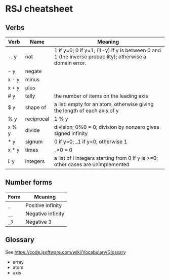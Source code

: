 # RSJ cheatsheet

## Verbs

| Verb   | Name       | Meaning                                                                                                |
| ------ | ---------- | ------------------------------------------------------------------------------------------------------ |
| -. y   | not        | 1 if y=0; 0 if y=1; (1-y) if y is between 0 and 1 (the inverse probability); otherwise a domain error. |
| - y    | negate     |                                                                                                        |
| x - y  | minus      |                                                                                                        |
| x + y  | plus       |                                                                                                        |
| # y    | tally      | the number of items on the leading axis                                                                |
| $ y    | shape of   | a list: empty for an atom, otherwise giving the length of each axis of y                               |
| % y    | reciprocal | 1 % y                                                                                                  |
| x % y  | divide     | division; 0%0 = 0; division by nonzero gives signed infinity                                           |
| \* y   | signum     | 0 if y=0; \_1 if y<0; otherwise 1                                                                      |
| x \* y | times      | \_\*0 = 0                                                                                              |
| i. y   | integers   | a list of i integers starting from 0 if y is >=0; other cases are unimplemented                        |

## Number forms

| Form | Meaning           |
| ---- | ----------------- |
| `_`  | Positive infinity |
| `__` | Negative infinity |
| `_3` | Negative 3        |

## Glossary

See <https://code.jsoftware.com/wiki/Vocabulary/Glossary>

- array
- atom
- axis
